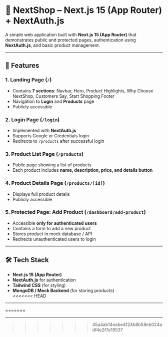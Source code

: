 # 🚀 NextShop – Next.js 15 (App Router) + NextAuth.js

A simple web application built with **Next.js 15 (App Router)** that demonstrates public and protected pages, authentication using **NextAuth.js**, and basic product management.  

---

## 📌 Features

### 1. Landing Page (`/`)
- Contains **7 sections**: Navbar, Hero, Product Highlights, Why Choose NextShop, Customers Say, Start Shopping Footer  
- Navigation to **Login** and **Products** page  
- Publicly accessible  

### 2. Login Page (`/login`)
- Implemented with **NextAuth.js**  
- Supports Google or Credentials login  
- Redirects to `/products` after successful login  

### 3. Product List Page (`/products`)
- Public page showing a list of products  
- Each product includes **name, description, price, and details button**  

### 4. Product Details Page (`/products/[id]`)
- Displays full product details  
- Publicly accessible  

### 5. Protected Page: Add Product (`/dashboard/add-product`)
- Accessible **only for authenticated users**  
- Contains a form to add a new product  
- Stores product in mock database / API  
- Redirects unauthenticated users to login  

---

## 🛠️ Tech Stack
- **Next.js 15 (App Router)**  
- **NextAuth.js** for authentication  
- **Tailwind CSS** (for styling)  
- **MongoDB / Mock Backend** (for storing products)  
<<<<<<< HEAD

---
=======

---



>>>>>>> 45a4ab14eabe4f24b8b58eb024adf4e2f7e19537
